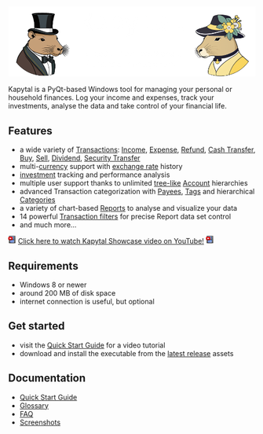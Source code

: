 ![image](./resources/images/welcome_dark_mode.png)

Kapytal is a PyQt-based Windows tool for managing your personal or household finances. Log your income and expenses, track your investments, analyse the data and take control of your financial life.

## Features

- a wide variety of [Transactions](./docs/glossary.md#transaction): [Income](./docs/glossary.md#income-), [Expense](./docs/glossary.md#expense-), [Refund](./docs/glossary.md#expense-), [Cash Transfer](./docs/glossary.md#cash-transfer-), [Buy](./docs/glossary.md#buy-), [Sell](./docs/glossary.md#sell-), [Dividend](./docs/glossary.md#dividend-), [Security Transfer](./docs/glossary.md#security-transfer-)
- multi-[currency](./docs/glossary.md#currency-) support with [exchange rate](./docs/glossary.md#exchange-rate-) history
- [investment](./docs/glossary.md#security-) tracking and performance analysis
- multiple user support thanks to unlimited [tree-like](./docs/glossary.md#account-tree-) [Account](./docs/glossary.md#account) hierarchies
- advanced Transaction categorization with [Payees](./docs/glossary.md#payee-), [Tags](./docs/glossary.md#tag-) and hierarchical [Categories](./docs/glossary.md#category-)
- a variety of chart-based [Reports](./docs/glossary.md#reports) to analyse and visualize your data
- 14 powerful [Transaction filters](./docs/glossary.md#transaction-filters-) for precise Report data set control
- and much more...

![Youtube Icon](./resources/icons/icons-16/film-youtube.png) [Click here to watch Kapytal Showcase video on YouTube!](https://youtu.be/EUVaSDxPzxs) ![Youtube Icon](./resources/icons/icons-16/film-youtube.png)

## Requirements

- Windows 8 or newer
- around 200 MB of disk space
- internet connection is useful, but optional

## Get started

- visit the [Quick Start Guide](/docs/quick_start_guide) for a video tutorial
- download and install the executable from the [latest release](https://github.com/JakubFranek/Kapytal/releases/latest) assets

## Documentation

- [Quick Start Guide](/docs/quick_start_guide)
- [Glossary](/docs/glossary.md)
- [FAQ](/docs/faq.md)
- [Screenshots](/docs/screenshots.md)
